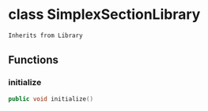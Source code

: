 # class SimplexSectionLibrary


```cpp
Inherits from Library
```



## Functions

### initialize

```cpp
public void initialize()
```




